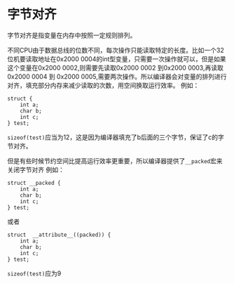 # 字节对齐

字节对齐是指变量在内存中按照一定规则排列。

不同CPU由于数据总线的位数不同，每次操作只能读取特定的长度。比如一个32位机要读取地址在0x2000 0004的int型变量，只需要一次操作就可以，但是如果这个变量在0x2000 0002,则需要先读取0x2000 0002 到0x2000 0003,再读取0x2000 0004 到 0x2000 0005,需要两次操作。所以编译器会对变量的排列进行对齐，填充部分内存来减少读取的次数，用空间换取运行效率。
例如：

    struct {
        int a;
        char b;
        int c;
    } test;

`sizeof(test)`应当为12，这是因为编译器填充了b后面的三个字节，保证了c的字节对齐。

但是有些时候节约空间比提高运行效率更重要，所以编译器提供了`__packed`宏来关闭字节对齐
例如：

    struct __packed {
        int a;
        char b;
        int c;
    } test;
或者

    struct  __attribute__((packed)) {
        int a;
        char b;
        int c;
    } test;

`sizeof(test)`应为9
